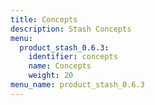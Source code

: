 ```yaml
---
title: Concepts
description: Stash Concepts
menu:
  product_stash_0.6.3:
    identifier: concepts
    name: Concepts
    weight: 20
menu_name: product_stash_0.6.3
---
```


